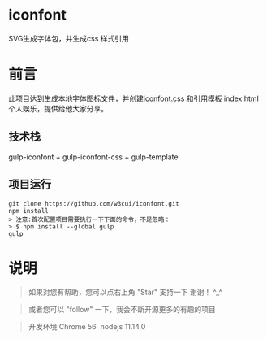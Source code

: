 ﻿# iconfont
SVG生成字体包，并生成css 样式引用
# 前言

此项目达到生成本地字体图标文件，并创建iconfont.css 和引用模板 index.html 个人娱乐，提供给他大家分享。

## 技术栈

gulp-iconfont + gulp-iconfont-css + gulp-template


## 项目运行

```
git clone https://github.com/w3cui/iconfont.git  
npm install
> 注意:首次配置项目需要执行一下下面的命令，不是忽略：    
> $ npm install --global gulp 
gulp 

```
# 说明

>  如果对您有帮助，您可以点右上角 "Star" 支持一下 谢谢！ ^_^

>  或者您可以 "follow" 一下，我会不断开源更多的有趣的项目

>  开发环境  Chrome 56  nodejs 11.14.0
